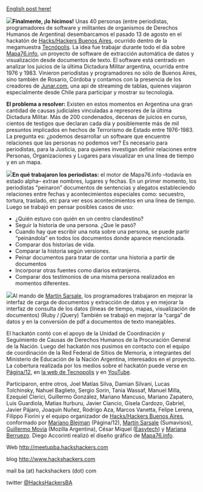 [English post here!][1]

[![][2]][3]**Finalmente, ¡lo hicimos!** Unas 40 personas (entre periodistas, programadores de software y militantes de organismos de Derechos Humanos de Argentina) desembarcamos el pasado 13 de agosto en el hackatón de [Hacks/Hackers Buenos Aires][4], ocurrido dentro de la megamuestra [Tecnópolis][5]. La idea fue trabajar durante todo el día sobre [Mapa76.info][6], un proyecto de software de extracción automática de datos y visualización desde documentos de texto. El software está centrado en analizar los juicios de la última Dictadura Militar argentina, ocurrida entre 1976 y 1983. Vinieron periodistas y programadores no sólo de Buenos Aires, sino también de Rosario, Córdoba y contamos con la presencia de los creadores de [Junar.com][7], una api de streaming de tablas, quienes viajaron especialmente desde Chile para participar y mostrar su tecnología.

**El problema a resolver:** Existen en estos momentos en Argentina una gran cantidad de causas judiciales vinculadas a represores de la última Dictadura Militar. Más de 200 condenados, decenas de juicios en curso, cientos de testigos que declaran cada día y posiblemente más de mil presuntos implicados en hechos de Terrorismo de Estado entre 1976-1983. La pregunta es: ¿podemos desarrollar un software que encuentre relaciones que las personas no podemos ver? Es necesario para periodistas, para la Justicia, para quienes investigan definir relaciones entre Personas, Organizaciones y Lugares para visualizar en una línea de tiempo y en un mapa.

[![][8]][9]**En qué trabajaron los periodistas:** el motor de Mapa76.info &#8211;todavía en estado alpha&#8211; extrae nombres, lugares y fechas. En un primer momento, los periodistas &#8220;peinaron&#8221; documentos de sentencias y alegatos estableciendo relaciones entre fechas y acontecimientos especiales como: secuestro, tortura, traslado, etc para ver esos acontecimientos en una línea de tiempo. Luego se trabajó en pensar posibles casos de uso:

  * ¿Quién estuvo con quién en un centro clandestino?
  * Seguir la historia de una persona. ¿Que le pasó?
  * Cuando hay que escribir una nota sobre una persona, se puede partir “peinándola” en todos los documentos donde aparece mencionada.
  * Comparar dos historias de vida.
  * Comparar la historia según versiones.
  * Peinar documentos para tratar de contar una historia a partir de documentos
  * Incorporar otras fuentes como diarios extranjeros.
  * Comparar dos testimonios de una misma persona realizados en momentos diferentes.

[![][10]][11]Al mando de [Martín Sarsale][12], los programadores trabajaron en mejorar la interfaz de carga de documentos y extracción de datos y en mejorar la interfaz de consulta de los datos (líneas de tiempo, mapas, visualización de documentos) (Ruby / jQuery) También se trabajó en mejorar la &#8220;carga&#8221; de datos y en la conversión de pdf a documentos de texto manejables.

El hackatón contó con el apoyo de la Unidad de Coordinación y Seguimiento de Causas de Derechos Humanos de la Procuración General de la Nación. Luego del hackatón nos pusimos en contacto con el equipo de coordinación de la Red Federal de Sitios de Memoria, e integrantes del Ministerio de Educación de la Nación Argentina, interesados en el proyecto. La cobertura realizada por los medios sobre el hackatón puede verse en [Página/12][13], en [la web de Tecnopolis][14] y en [YouTube][15].

Participaron, entre otros, Joel Matías Silva, Damian Silvani, Lucas Tolchinsky, Nahuel Baglieto, Sergio Sorin, Tania Wassaf, Manuel Milla, Ezequiel Clerici, Guillermo González, Mariano Mancuso, Mariano Zapatero, Luis Guardiola, Matias Iturburu, Javier Ciancio, Gisela Cardozo, Gabriel, Javier Pájaro, Joaquín Nuñez, Rodrigo Aza, Marcos Vanetta, Felipe Lerena, Filippo Fiorini y el equipo organizador de [Hacks/Hackers Buenos Aires][4], conformado por [Mariano Blejman][16] (Página/12), [Martín Sarsale][12] (Sumavisos), [Guillermo Movia][17] (Mozilla Argentina), César Miquel ([Easytech][18]) y [Mariana Berruezo][19]. Diego Accorinti realizó el diseño gráfico de [Mapa76.info][20].

Web <http://meetupba.hackshackers.com>

blog <http://www.hackshackers.com>

mail ba (at) hackshackers (dot) com

twitter [@HacksHackersBA][21]

 [1]: http://wp.me/pO4rB-Vr
 [2]: http://hackshackers.com/wp-content/uploads/2011/08/IMG_1971_c-300x224.jpg
 [3]: http://hackshackers.com/blog/2011/08/21/viaje-al-mundo-de-la-extraccion-automatica-de-datos/img_1971_c/
 [4]: http://meetupba.hackshackers.com
 [5]: http://www.tecnopolis.ar
 [6]: http://www.mapa76.info
 [7]: http://www.junar.com
 [8]: http://hackshackers.com/wp-content/uploads/2011/08/hackaton3-300x200.jpg
 [9]: http://hackshackers.com/blog/2011/08/21/viaje-al-mundo-de-la-extraccion-automatica-de-datos/hackaton3/
 [10]: http://hackshackers.com/wp-content/uploads/2011/08/event_48373981-300x199.jpg
 [11]: http://hackshackers.com/blog/2011/08/21/viaje-al-mundo-de-la-extraccion-automatica-de-datos/event_48373981/
 [12]: http://www.twitter.com/runixo
 [13]: http://www.pagina12.com.ar/diario/sociedad/3-174379-2011-08-13.html
 [14]: http://tecnopolis.ar/noticiasdetecnopolis/?p=2943
 [15]: http://www.youtube.com/watch?v=0ByvJ7J2_TY
 [16]: http://www.twitter.com/blejman
 [17]: http://www.twitter.com/deimidis
 [18]: http://www.easytech.com.ar
 [19]: http://www.twitter.com/Myberru
 [20]: http://mapa76.info
 [21]: http://www.twitter.com/HacksHackersBA